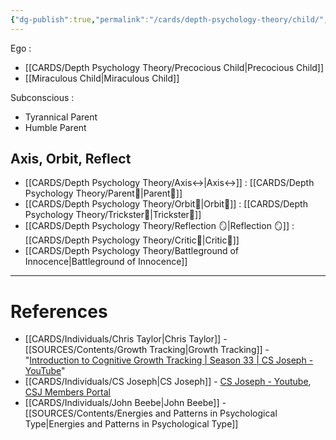 ```yaml
---
{"dg-publish":true,"permalink":"/cards/depth-psychology-theory/child/","created":"2023-01-05T14:31:26.323+01:00","updated":"2023-04-28T12:36:20.088+02:00"}
---
```


Ego :
- [[CARDS/Depth Psychology Theory/Precocious Child\|Precocious Child]] 
- [[Miraculous Child\|Miraculous Child]]

Subconscious : 
- Tyrannical Parent 
- Humble Parent 

## Axis, Orbit, Reflect

- [[CARDS/Depth Psychology Theory/Axis↔️\|Axis↔️]] : [[CARDS/Depth Psychology Theory/Parent🤨\|Parent🤨]]
- [[CARDS/Depth Psychology Theory/Orbit💫\|Orbit💫]] : [[CARDS/Depth Psychology Theory/Trickster🤡\|Trickster🤡]]
- [[CARDS/Depth Psychology Theory/Reflection 🪞\|Reflection 🪞]] : [[CARDS/Depth Psychology Theory/Critic🤔\|Critic🤔]]
- [[CARDS/Depth Psychology Theory/Battleground of Innocence\|Battleground of Innocence]]


---
# References 
- [[CARDS/Individuals/Chris Taylor\|Chris Taylor]] - [[SOURCES/Contents/Growth Tracking\|Growth Tracking]] - "[Introduction to Cognitive Growth Tracking | Season 33 | CS Joseph - YouTube](https://www.youtube.com/watch?v=Ni_1xfd_Kt8&t=283s)" 
- [[CARDS/Individuals/CS Joseph\|CS Joseph]] - [CS Joseph - Youtube](https://www.youtube.com/@CSJoseph), [CSJ Members Portal](https://offers.csjoseph.life/portal)
- [[CARDS/Individuals/John Beebe\|John Beebe]] - [[SOURCES/Contents/Energies and Patterns in Psychological Type\|Energies and Patterns in Psychological Type]]
